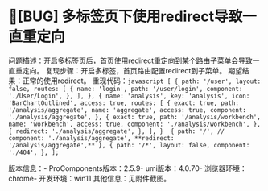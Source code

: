# 🐛[BUG] 多标签页下使用redirect导致一直重定向

问题描述：开启多标签页后，首页使用redirect重定向到某个路由子菜单会导致一直重定向。
复现步骤：开启多标签，首页路由配置redirect到子菜单。
期望结果：正常的使用redirect。
重现代码：`javascript
[ { path: '/user', layout: false, routes: [ { name: 'login', path: '/user/login', component: './User/Login', }, ], }, { name: 'analysis', key: 'analysis', icon: 'BarChartOutlined', access: true, routes: [ { exact: true, path: '/analysis/aggregate', name: 'aggregate', access: true, component: './analysis/aggregate', }, { exact: true, path: '/analysis/workbench', name: 'workbench', access: true, component: './analysis/workbench', }, { redirect: './analysis/aggregate', }, ], }  { path: '/', // component: './analysis/aggregate', **redirect: '/analysis/aggregate',** }, { path: '/*', layout: false, component: './404', }, ];`

版本信息：- ProComponents版本：2.5.9- umi版本：4.0.70- 浏览器环境：chrome- 开发环境：win11
其他信息：见附件截图。
